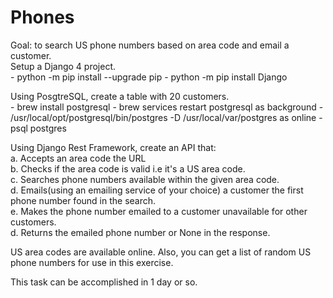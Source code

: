 # Phones 


Goal: to search US phone numbers based on area code and email a customer. \
Setup  a Django 4 project. \
    - python -m pip install --upgrade pip
    - python -m pip install Django
    
Using PosgtreSQL, create a table with 20 customers. \
    - brew install postgresql
    - brew services restart postgresql as background
    - /usr/local/opt/postgresql/bin/postgres -D /usr/local/var/postgres as online
    - psql postgres
     
    
Using Django Rest Framework, create an API that: \
a. Accepts an area code the URL \
b. Checks if the area code is valid i.e it's a US area code. \
c. Searches phone numbers available within the given area code. \
d. Emails(using an emailing service of your choice) a customer the first phone number found in the search. \
e. Makes the phone number emailed to a customer unavailable for other customers. \
d. Returns the emailed phone number or None in the response.

US area codes are available online. Also, you can get a list of random US phone numbers for use in this exercise.

This task can be accomplished in 1 day or so.
